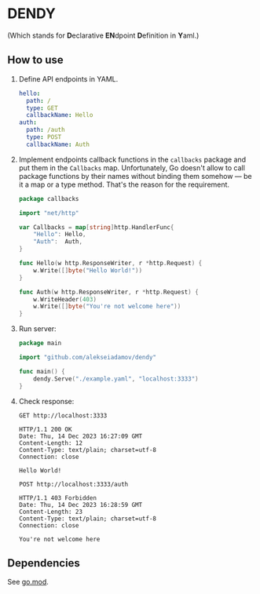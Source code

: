 # DENDY

(Which stands for **D**eclarative **EN**dpoint **D**efinition in **Y**aml.)

## How to use

1. Define API endpoints in YAML.

    ```yaml
    hello:
      path: /
      type: GET
      callbackName: Hello
    auth:
      path: /auth
      type: POST
      callbackName: Auth
    ```

2. Implement endpoints callback functions in the `callbacks` package and put them in the `Callbacks` map.
   Unfortunately, Go doesn't allow to call package functions by their names without binding them somehow &mdash; be it a map or a type method. That's the reason for the requirement.

    ```go
    package callbacks

    import "net/http"

    var Callbacks = map[string]http.HandlerFunc{
        "Hello": Hello,
        "Auth":  Auth,
    }

    func Hello(w http.ResponseWriter, r *http.Request) {
        w.Write([]byte("Hello World!"))
    }

    func Auth(w http.ResponseWriter, r *http.Request) {
        w.WriteHeader(403)
        w.Write([]byte("You're not welcome here"))
    }
    ```

3. Run server:

    ```go
    package main

    import "github.com/alekseiadamov/dendy"

    func main() {
        dendy.Serve("./example.yaml", "localhost:3333")
    }
    ```

4. Check response:

    ```http
    GET http://localhost:3333

    HTTP/1.1 200 OK
    Date: Thu, 14 Dec 2023 16:27:09 GMT
    Content-Length: 12
    Content-Type: text/plain; charset=utf-8
    Connection: close

    Hello World!
    ```

    ```http
    POST http://localhost:3333/auth

    HTTP/1.1 403 Forbidden
    Date: Thu, 14 Dec 2023 16:28:59 GMT
    Content-Length: 23
    Content-Type: text/plain; charset=utf-8
    Connection: close

    You're not welcome here
    ```

## Dependencies

See [go.mod](./go.mod).
